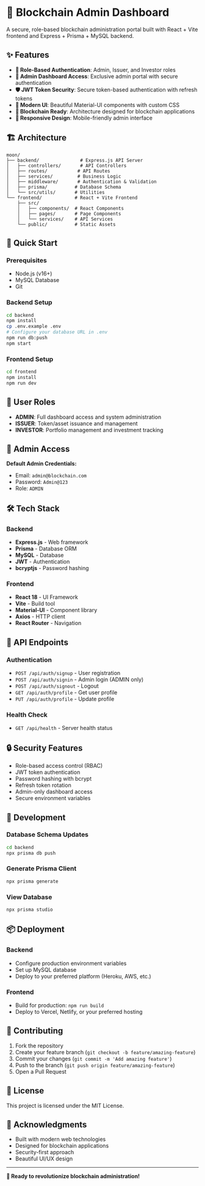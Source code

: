 # 🚀 Blockchain Admin Dashboard

A secure, role-based blockchain administration portal built with React + Vite frontend and Express + Prisma + MySQL backend.

## ✨ Features

- **🔐 Role-Based Authentication**: Admin, Issuer, and Investor roles
- **🎯 Admin Dashboard Access**: Exclusive admin portal with secure authentication
- **🛡️ JWT Token Security**: Secure token-based authentication with refresh tokens
- **💎 Modern UI**: Beautiful Material-UI components with custom CSS
- **🔗 Blockchain Ready**: Architecture designed for blockchain applications
- **📱 Responsive Design**: Mobile-friendly admin interface

## 🏗️ Architecture

```
moon/
├── backend/               # Express.js API Server
│   ├── controllers/       # API Controllers
│   ├── routes/           # API Routes
│   ├── services/         # Business Logic
│   ├── middleware/       # Authentication & Validation
│   ├── prisma/          # Database Schema
│   └── src/utils/       # Utilities
└── frontend/            # React + Vite Frontend
    ├── src/
    │   ├── components/  # React Components
    │   ├── pages/       # Page Components
    │   └── services/    # API Services
    └── public/          # Static Assets
```

## 🚀 Quick Start

### Prerequisites
- Node.js (v16+)
- MySQL Database
- Git

### Backend Setup
```bash
cd backend
npm install
cp .env.example .env
# Configure your database URL in .env
npm run db:push
npm start
```

### Frontend Setup
```bash
cd frontend
npm install
npm run dev
```

## 🔐 User Roles

- **ADMIN**: Full dashboard access and system administration
- **ISSUER**: Token/asset issuance and management
- **INVESTOR**: Portfolio management and investment tracking

## 🎯 Admin Access

**Default Admin Credentials:**
- Email: `admin@blockchain.com`
- Password: `Admin@123`
- Role: `ADMIN`

## 🛠️ Tech Stack

### Backend
- **Express.js** - Web framework
- **Prisma** - Database ORM
- **MySQL** - Database
- **JWT** - Authentication
- **bcryptjs** - Password hashing

### Frontend
- **React 18** - UI Framework
- **Vite** - Build tool
- **Material-UI** - Component library
- **Axios** - HTTP client
- **React Router** - Navigation

## 📝 API Endpoints

### Authentication
- `POST /api/auth/signup` - User registration
- `POST /api/auth/signin` - Admin login (ADMIN only)
- `POST /api/auth/signout` - Logout
- `GET /api/auth/profile` - Get user profile
- `PUT /api/auth/profile` - Update profile

### Health Check
- `GET /api/health` - Server health status

## 🔒 Security Features

- Role-based access control (RBAC)
- JWT token authentication
- Password hashing with bcrypt
- Refresh token rotation
- Admin-only dashboard access
- Secure environment variables

## 🌟 Development

### Database Schema Updates
```bash
cd backend
npx prisma db push
```

### Generate Prisma Client
```bash
npx prisma generate
```

### View Database
```bash
npx prisma studio
```

## 📦 Deployment

### Backend
- Configure production environment variables
- Set up MySQL database
- Deploy to your preferred platform (Heroku, AWS, etc.)

### Frontend
- Build for production: `npm run build`
- Deploy to Vercel, Netlify, or your preferred hosting

## 🤝 Contributing

1. Fork the repository
2. Create your feature branch (`git checkout -b feature/amazing-feature`)
3. Commit your changes (`git commit -m 'Add amazing feature'`)
4. Push to the branch (`git push origin feature/amazing-feature`)
5. Open a Pull Request

## 📄 License

This project is licensed under the MIT License.

## 🙏 Acknowledgments

- Built with modern web technologies
- Designed for blockchain applications
- Security-first approach
- Beautiful UI/UX design

---

**🚀 Ready to revolutionize blockchain administration!** 